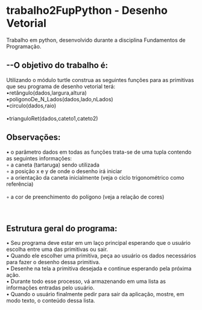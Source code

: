# trabalho2FupPython - Desenho Vetorial
Trabalho em python, desenvolvido durante a disciplina Fundamentos de Programação.

## --O objetivo do trabalho é:<br/> 
Utilizando o módulo turtle construa as seguintes funções para as primitivas que seu programa de desenho
vetorial terá:<br/>
  •retângulo(dados,largura,altura)<br/>
  •poligonoDe_N_Lados(dados,lado,nLados)<br/>
  •circulo(dados,raio)<br/>   
  •trianguloRet(dados,cateto1,cateto2)<br/>

## Observações:<br/>
  • o parâmetro dados em todas as funções trata-se de uma tupla contendo as seguintes informações:<br/>
    ◦ a caneta (tartaruga) sendo utilizada <br/>
    ◦ a posição x e y de onde o desenho irá iniciar<br/>
    ◦ a orientação da caneta inicialmente (veja o ciclo trigonométrico como referência)<br/>  
    ◦ a cor de preenchimento do polígono (veja a relação de cores)<br/>
<br/>
<br/>
## Estrutura geral do programa: <br/>
   • Seu programa deve estar em um laço principal esperando que o usuário escolha entre uma das
      primitivas ou sair. <br/>
   • Quando ele escolher uma primitiva, peça ao usuário os dados necessários para fazer o desenho dessa 
      primitiva. <br/>
   • Desenhe na tela a primitiva desejada e continue esperando pela próxima ação.<br/>
   • Durante todo esse processo, vá armazenando em uma lista as informações entradas pelo usuário.<br/>
   • Quando o usuário finalmente pedir para sair da aplicação, mostre, em modo texto, o conteúdo dessa
      lista. <br/>
